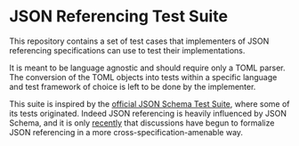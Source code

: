 # JSON Referencing Test Suite

This repository contains a set of test cases that implementers of JSON referencing specifications can use to test their implementations.

It is meant to be language agnostic and should require only a TOML parser.
The conversion of the TOML objects into tests within a specific language and test framework of choice is left to be done by the implementer.

This suite is inspired by the [official JSON Schema Test Suite](https://github.com/json-schema-org/JSON-Schema-Test-Suite), where some of its tests originated.
Indeed JSON referencing is heavily influenced by JSON Schema, and it is only [recently](https://github.com/json-schema-org/referencing) that discussions have begun to formalize JSON referencing in a more cross-specification-amenable way.
